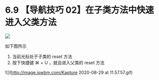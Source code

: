 # 6.9 【导航技巧 02】在子类方法中快速进入父类方法

![](http://image.iswbm.com/20200804124133.png)

如下图所示

1. 当前光标处于子类的 reset 方法
2. 按下快捷键 ⌘ + U ，就会进入父类的 reset 方法

![](http://image.iswbm.com/Kapture 2020-08-29 at 11.57.57.gif)
